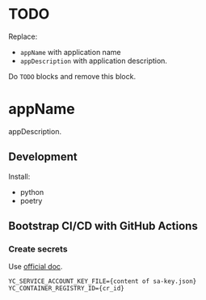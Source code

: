 # TODO

Replace:

- `appName` with application name
- `appDescription` with application description.

Do `TODO` blocks and remove this block.

# appName

appDescription.

## Development

[//]: # (TODO: add links)

Install:

- python
- poetry

## Bootstrap CI/CD with GitHub Actions

### Create secrets

Use [official doc](https://docs.github.com/ru/actions/security-guides/using-secrets-in-github-actions#creating-secrets-for-a-repository).

```properties
YC_SERVICE_ACCOUNT_KEY_FILE={content of sa-key.json}
YC_CONTAINER_REGISTRY_ID={cr_id}
```
